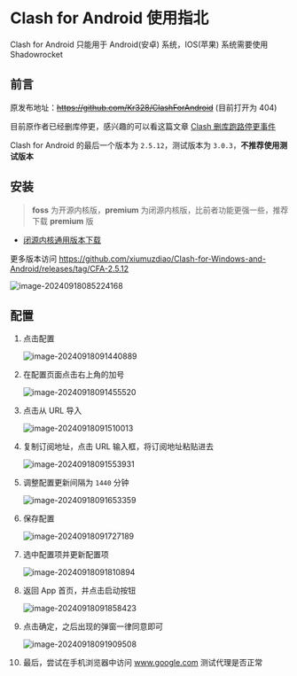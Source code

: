 # Clash for Android 使用指北

Clash for Android 只能用于 Android(安卓) 系统，IOS(苹果) 系统需要使用 Shadowrocket



## 前言

原发布地址：~~https://github.com/Kr328/ClashForAndroid~~ (目前打开为 404)

目前原作者已经删库停更，感兴趣的可以看这篇文章 [Clash 删库跑路停更事件](https://jichanggo.com/clashforwindows%E5%88%A0%E5%BA%93%E8%B7%91%E8%B7%AF)

Clash for Android 的最后一个版本为 `2.5.12`，测试版本为 `3.0.3`，**不推荐使用测试版本**



## 安装

> **foss** 为开源内核版，**premium** 为闭源内核版，比前者功能更强一些，推荐下载 **premium** 版

- [闭源内核通用版本下载](https://github.com/xiumuzdiao/Clash-for-Windows-and-Android/releases/download/CFA-2.5.12/cfa-2.5.12-premium-universal-release.apk)

更多版本访问 https://github.com/xiumuzdiao/Clash-for-Windows-and-Android/releases/tag/CFA-2.5.12

![image-20240918085224168](images/image-20240918085224168.png)



## 配置

1. 点击配置

   ![image-20240918091440889](images/image-20240918091440889.png)

2. 在配置页面点击右上角的加号

   ![image-20240918091455520](images/image-20240918091455520.png)

3. 点击从 URL 导入

   ![image-20240918091510013](images/image-20240918091510013.png)

4. 复制订阅地址，点击 URL 输入框，将订阅地址粘贴进去

   ![image-20240918091553931](images/image-20240918091553931.png)

5. 调整配置更新间隔为 `1440` 分钟

   ![image-20240918091653359](images/image-20240918091653359.png)

6. 保存配置

   ![image-20240918091727189](images/image-20240918091727189.png)

7. 选中配置项并更新配置项

   ![image-20240918091810894](images/image-20240918091810894.png)

8. 返回 App 首页，并点击启动按钮

   ![image-20240918091858423](images/image-20240918091858423.png)

9. 点击确定，之后出现的弹窗一律同意即可

   ![image-20240918091909508](images/image-20240918091909508.png)

10. 最后，尝试在手机浏览器中访问 www.google.com 测试代理是否正常

